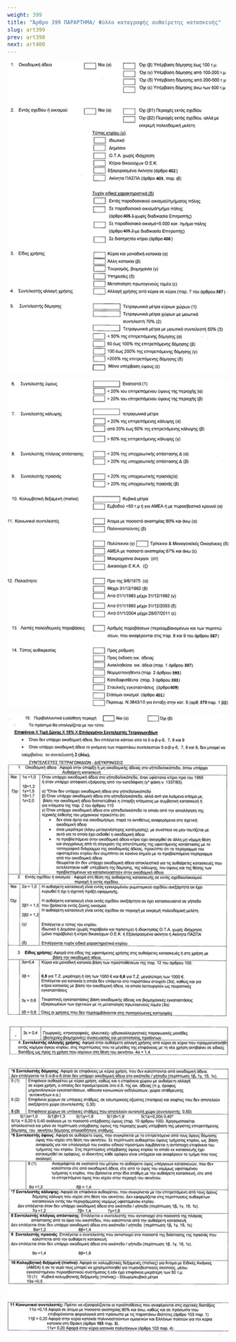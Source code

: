 ```yaml
---
weight: 399
title: "Άρθρο 399 ΠΑΡΑΡΤΗΜΑ/ Φύλλο καταγραφής αυθαίρετης κατασκευής"
slug: art399
prev: art398
next: art400
---
```


![Άρθρο 399_1](399_1.jpg "Φύλλο καταγραφής αυθαίρετης κατασκευής")

![Άρθρο 399_2](399_2.jpg "Φύλλο καταγραφής αυθαίρετης κατασκευής")

![Άρθρο 399_3](399_3.jpg "Φύλλο καταγραφής αυθαίρετης κατασκευής")

![Άρθρο 399_4](399_4.jpg "Φύλλο καταγραφής αυθαίρετης κατασκευής")


